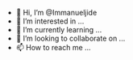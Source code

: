 - 👋 Hi, I’m @Immanueljide
- 👀 I’m interested in ...
- 🌱 I’m currently learning ...
- 💞️ I’m looking to collaborate on ...
- 📫 How to reach me ...

<!---
Immanueljide/Immanueljide is a ✨ special ✨ repository because its `README.md` (this file) appears on your GitHub profile.
You can click the Preview link to take a look at your changes.
--->
